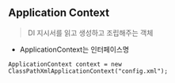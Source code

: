## Application Context
> DI 지시서를 읽고 생성하고 조립해주는 객체

+ ApplicationContext는 인터페이스명
```
ApplicationContext context = new ClassPathXmlApplicationContext("config.xml");
```